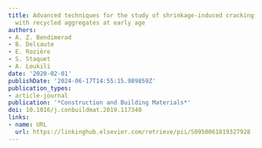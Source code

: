 ```yaml
---
title: Advanced techniques for the study of shrinkage-induced cracking of concrete
  with recycled aggregates at early age
authors:
- A. Z. Bendimerad
- B. Delsaute
- E. Rozière
- S. Staquet
- A. Loukili
date: '2020-02-01'
publishDate: '2024-06-17T14:55:15.989859Z'
publication_types:
- article-journal
publication: '*Construction and Building Materials*'
doi: 10.1016/j.conbuildmat.2019.117340
links:
- name: URL
  url: https://linkinghub.elsevier.com/retrieve/pii/S0950061819327928
---
```

